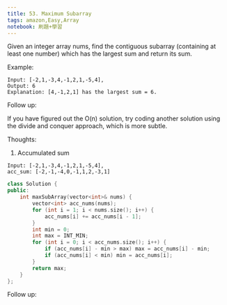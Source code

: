 ```yaml
---
title: 53. Maximum Subarray
tags: amazon,Easy,Array
notebook: 刷題+學習
---
```


Given an integer array nums, find the contiguous subarray (containing at least one number) which has the largest sum and return its sum.

Example:

```
Input: [-2,1,-3,4,-1,2,1,-5,4],
Output: 6
Explanation: [4,-1,2,1] has the largest sum = 6.
```

Follow up:

If you have figured out the O(n) solution, try coding another solution using the divide and conquer approach, which is more subtle.


Thoughts:
1. Accumulated sum
```
Input: [-2,1,-3,4,-1,2,1,-5,4],
acc_sum: [-2,-1,-4,0,-1,1,2,-3,1]
```
```c++
class Solution {
public:
    int maxSubArray(vector<int>& nums) {
        vector<int> acc_nums(nums);
        for (int i = 1; i < nums.size(); i++) {
            acc_nums[i] += acc_nums[i - 1];
        }
        int min = 0;
        int max = INT_MIN;
        for (int i = 0; i < acc_nums.size(); i++) {
            if (acc_nums[i] - min > max) max = acc_nums[i] - min;
            if (acc_nums[i] < min) min = acc_nums[i];
        }
        return max;
    }
};

```

Follow up: